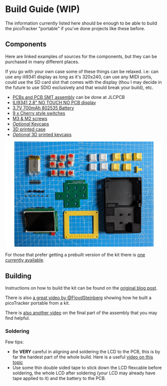 # Build Guide (WIP)

The information currently listed here should be enough to be able to build the picoTracker "portable" if you've done projects like these before. 

## Components

Here are linked examples of sources for the components, but they can be purchased in many different places.

If you go with your own case some of these things can be relaxed. i.e: can use any ili9341 display as long as it's 320x240, can use any MIDI ports, could use the SD card slot that comes with the display (thou I may decide in the future to use SDIO exclusively and that would break your build), etc.

* [PCBs and PCB SMT assembly](https://github.com/democloid/picoTrackerPortable-pcb) can be done at JLCPCB
* [ILI9341 2.8" NO TOUCH NO PCB display](https://www.aliexpress.com/item/1005003732740869.html)
* [3.7V 700mAh 802535 Battery](https://www.aliexpress.com/item/1005005279230561.html)
* [9 x Cherry style switches](https://www.aliexpress.com/item/1005006005139724.html)
* [M3 & M2 screws](https://www.aliexpress.com/item/32810852732.html)
* [*Optional* Keycaps](https://www.aliexpress.com/item/1005003849297167.html)
* [3D printed case](https://github.com/democloid/picoTrackerPortable-case)
* [*Optional* 3D printed keycaps](https://www.thingiverse.com/thing:5180641)

![Components](img/components-portable.jpg)

For those that prefer getting a prebuilt version of the kit there is [one currently available](https://www.tindie.com/products/maksmakes/picotracker-kit/).

## Building

Instructions on how to build the kit can be found on the [original blog post](https://democloid.com/2023/06/22/picoTrackerPortable.html). 

There is also [a great video by @FloydSteinberg](https://www.youtube.com/watch?v=BOpA_ZbKLKs) showing how he built a picoTracker portable from a kit. 

There is [also another video](https://www.youtube.com/watch?v=CmtkjvjFl-E) on the final part of the assembly that you may find helpful.

### Soldering

Few tips:

* Be **VERY** careful in aligning and soldering the LCD to the PCB, this is by far the hardest part of the whole build. Here is a useful [video on this topic](https://www.youtube.com/watch?v=4HOeila3rws)
* Use some thin double sided tape to stick down the LCD flexcable before soldering, the whole LCD after soldering (your LCD may already have tape applied to it) and the battery to the PCB. 
